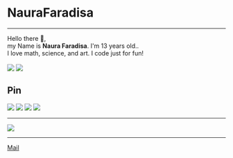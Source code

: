 # NauraFaradisa

---
<div align="justify">
Hello there 👋, <br> my Name is <b>Naura Faradisa</b>. I'm 13 years old..<br>
I love math, science, and art. I code just for fun!
<br><br>

</div>
<img src="https://github-readme-stats.vercel.app/api?username=NauraFaradisa&title_color=696969&show_icons=true&hide_rank=false&include_all_commits=true&bg_color=F8F8FF"/>
<img src="https://github-readme-stats.vercel.app/api/top-langs/?username=NauraFaradisa&title_color=696969&bg_color=F8F8FF&layout=compact"/>

## Pin

<img src="https://github-readme-stats.vercel.app/api/pin/?username=NauraFaradisa&repo=Tic-Tac-Toe&title_color=696969&bg_color=F8F8FF"/>
<img src="https://github-readme-stats.vercel.app/api/pin/?username=NauraFaradisa&repo=Todolist&title_color=696969&bg_color=F8F8FF"/>
<img src="https://github-readme-stats.vercel.app/api/pin/?username=NauraFaradisa&repo=Stopwatch&title_color=696969&bg_color=F8F8FF"/>
<img src="https://github-readme-stats.vercel.app/api/pin/?username=NauraFaradisa&repo=Calendar&title_color=696969&bg_color=F8F8FF"/>

---

<img src="https://github-profile-trophy.vercel.app/?username=NauraFaradisa&row=2&column=3"/>

---

<div>
   <a href="https://naura.naurafaradisa@gmail.com"> Mail </a>   
</div>
</div>
